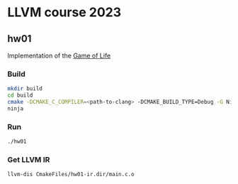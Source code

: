 # LLVM course 2023

## hw01

Implementation of the [Game of Life](https://en.wikipedia.org/wiki/Conway%27s_Game_of_Life)

### Build

```bash
mkdir build
cd build
cmake -DCMAKE_C_COMPILER=<path-to-clang> -DCMAKE_BUILD_TYPE=Debug -G Ninja ..
ninja
```

### Run

```bash
./hw01
```

### Get LLVM IR

```bash
llvm-dis CmakeFiles/hw01-ir.dir/main.c.o
```
